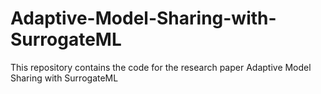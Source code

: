 # Adaptive-Model-Sharing-with-SurrogateML
This repository contains the code for the research paper Adaptive Model Sharing with SurrogateML
